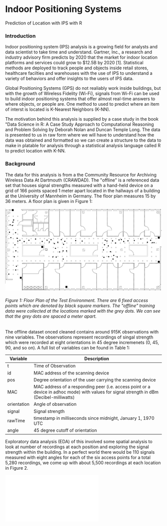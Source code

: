 # Indoor Positioning Systems
Prediction of Location with IPS with R

### Introduction
Indoor positioning system (IPS) analysis is a growing field for analysts and data scientist to take time and understand. Gartner, Inc., a research and industry advisory firm predicts by 2020 that the market for indoor location platforms and services could grow to $12.5B by 2020 [1]. Statistical methods are deployed to track people and objects inside retail stores, healthcare facilties and warehouses with the use of IPS to understand a variety of behaviors and offer insights to the users of IPS data.

Global Positioning Systems (GPS) do not realiably work inside buildings, but with the growth of Wireless Fidelity (Wi-Fi), signals from Wi-Fi can be used to build indoor positioning systems that offer almost real-time answers to where objects, or people are. One method to used to predict where an item of interst is located is K-Nearest Neighbors (K-NN).

The motivation behind this analysis is supplied by a case study in the book "Data Science in R: A Case Study Approach to Computational Reasoning and Problem Solving by Deborah Nolan and Duncan Temple Long. The data is presented to us in raw form where we will have to understand how the data was obtained and formatted so we can create a structure to the data to make in platable for analysis through a statistical analysis language called R to predict location with K-NN.

### Background
The data for this analysis is from a the Community Resource for Archiving Wireless Data At Dartmouth (CRAWDAD). The "offline" is a referenced data set that houses signal strengths measured with a hand-held device on a grid of 166 points spaced 1 meter apart located in the hallways of a building at the University of Mannheim in Germany. The floor plan measures 15 by 36 meters. A floor plan is given in Figure 1:

![](README_files/floorPlan.png)

###### Figure 1: Floor Plan of the Test Environment. There are 6 fixed access points which are denoted by black square markers. The "offline" training data were collected at the locations marked with the grey dots. We can see that the grey dots are spaced a meter apart.

The offline dataset onced cleaned contains around 915K observations with nine variables. The observations represent recordings of singal strength which were recorded at eight orientations in 45 degree incremenets (0, 45, 90, and so on). A full list of variables can be found in Table 1:

Variable  | Description
------------- | -------------
t | Time of Observation
id | MAC address of the scanning device
pos | Degree orientation of the user carrying the scanning device
MAC | MAC address of a responding peer (i.e. access point or a device in adhoc mode) with values for signal strength in dBm (Decibel-milliwatts)
orientation | Angle of observation
signal | Signal strength
rawTime | timestamp in milliseconds since midnight, January 1, 1970 UTC
angle | 45 degree cutoff of orientation

Exploratory data analysis (EDA) of this involved some spatial analysis to look at number of recordings at each position and exploring the signal strength within the building. In a perfect world there would be 110 signals measured with eight angles for each of the six access points for a total 5,280 recordings, we come up with about 5,500 recordings at each location in Figure 2.

![](README_files/Geo_XYByCount.pdf)
